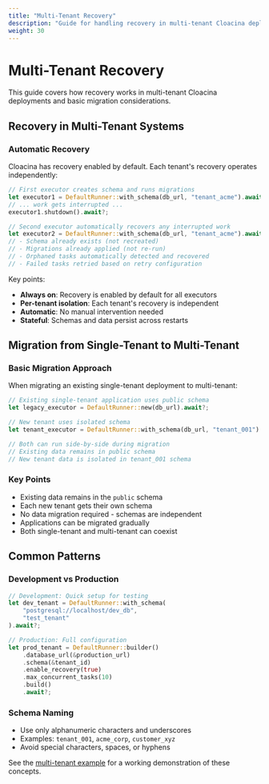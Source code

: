 ```yaml
---
title: "Multi-Tenant Recovery"
description: "Guide for handling recovery in multi-tenant Cloacina deployments"
weight: 30
---
```


# Multi-Tenant Recovery

This guide covers how recovery works in multi-tenant Cloacina deployments and basic migration considerations.

## Recovery in Multi-Tenant Systems

### Automatic Recovery

Cloacina has recovery enabled by default. Each tenant's recovery operates independently:

```rust
// First executor creates schema and runs migrations
let executor1 = DefaultRunner::with_schema(db_url, "tenant_acme").await?;
// ... work gets interrupted ...
executor1.shutdown().await?;

// Second executor automatically recovers any interrupted work
let executor2 = DefaultRunner::with_schema(db_url, "tenant_acme").await?;
// - Schema already exists (not recreated)
// - Migrations already applied (not re-run)
// - Orphaned tasks automatically detected and recovered
// - Failed tasks retried based on retry configuration
```

Key points:
- **Always on**: Recovery is enabled by default for all executors
- **Per-tenant isolation**: Each tenant's recovery is independent
- **Automatic**: No manual intervention needed
- **Stateful**: Schemas and data persist across restarts

## Migration from Single-Tenant to Multi-Tenant

### Basic Migration Approach

When migrating an existing single-tenant deployment to multi-tenant:

```rust
// Existing single-tenant application uses public schema
let legacy_executor = DefaultRunner::new(db_url).await?;

// New tenant uses isolated schema
let tenant_executor = DefaultRunner::with_schema(db_url, "tenant_001").await?;

// Both can run side-by-side during migration
// Existing data remains in public schema
// New tenant data is isolated in tenant_001 schema
```

### Key Points

- Existing data remains in the `public` schema
- Each new tenant gets their own schema
- No data migration required - schemas are independent
- Applications can be migrated gradually
- Both single-tenant and multi-tenant can coexist

## Common Patterns

### Development vs Production

```rust
// Development: Quick setup for testing
let dev_tenant = DefaultRunner::with_schema(
    "postgresql://localhost/dev_db",
    "test_tenant"
).await?;

// Production: Full configuration
let prod_tenant = DefaultRunner::builder()
    .database_url(&production_url)
    .schema(&tenant_id)
    .enable_recovery(true)
    .max_concurrent_tasks(10)
    .build()
    .await?;
```

### Schema Naming

- Use only alphanumeric characters and underscores
- Examples: `tenant_001`, `acme_corp`, `customer_xyz`
- Avoid special characters, spaces, or hyphens


See the [multi-tenant example](https://github.com/your-repo/cloacina/tree/main/examples/multi_tenant) for a working demonstration of these concepts.
